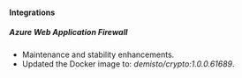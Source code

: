 
#### Integrations

##### Azure Web Application Firewall

- Maintenance and stability enhancements.
- Updated the Docker image to: *demisto/crypto:1.0.0.61689*.
